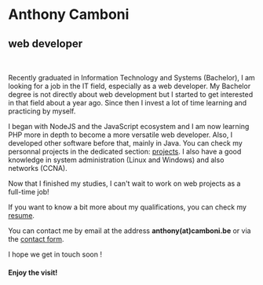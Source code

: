 # **Anthony Camboni**
## **web developer**
<br />

Recently graduated in Information Technology and Systems (Bachelor), I am looking for a job in the IT field, especially as a web developer.
My Bachelor degree is not directly about web development but I started to get interested in that field about a year ago. Since then I invest a lot of time learning and practicing by myself.

I began with NodeJS and the JavaScript ecosystem and I am now learning PHP more in depth to become a more versatile web developer.
Also, I developed other software before that, mainly in Java. 
You can check my personnal projects in the dedicated section: [projects](#/projects).
I also have a good knowledge in system administration (Linux and Windows) and also networks (CCNA).

Now that I finished my studies, I can't wait to work on web projects as a full-time job!


If you want to know a bit more about my qualifications, you can check my [resume](#/resume).

You can contact me by email at the address **anthony(at)camboni.be** or via the [contact form](#/contact).

I hope we get in touch soon !

#### Enjoy the visit!

